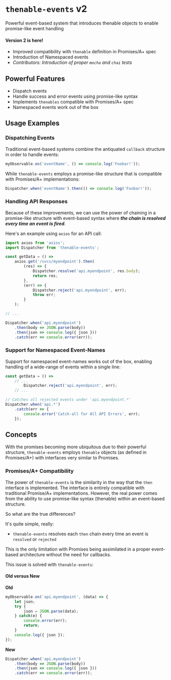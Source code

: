 # `thenable-events` v2
Powerful event-based system that introduces thenable objects to enable promise-like event handling

#### Version 2 is here!
* Improved compatibility with `thenable` definition in Promises/A+ spec
* Introduction of Namespaced events
* *Contributors: Introduction of proper `mocha` and `chai` tests*

## Powerful Features

* Dispatch events
* Handle success and error events using promise-like syntax
* Implements `thenables` compatible with Promises/A+ spec
* Namespaced events work out of the box

## Usage Examples

### Dispatching Events

Traditional event-based systems combine the antiquated `callback` structure in order to handle events:

```javascript
myObservable.on('eventName', () => console.log('Foobar!'));
```

While `thenable-events` employs a promise-like structure that is compatible with Promises/A+ implementations:

```javascript
Dispatcher.when('eventName').then(() => console.log('Foobar!'));
```

### Handling API Responses

Because of these improvements, we can use the power of chaining in a promise-like structure with event-based syntax where ***the chain is resolved every time an event is fired***.

Here's an example using `axios` for an API call:

```javascript
import axios from 'axios';
import Dispatcher from 'thenable-events';

const getData = () =>
	axios.get('/svcs/myendpoint').then(
		(res) => {
			Dispatcher.resolve('api.myendpoint', res.body);
			return res;
		},
		(err) => {
			Dispatcher.reject('api.myendpoint', err);
			throw err;
		}
	);

// ...

Dispatcher.when('api.myendpoint')
	.then(body => JSON.parse(body))
	.then(json => console.log({ json }))
	.catch(err => console.error(err));
```

### Support for Namespaced Event-Names

Support for namespaced event-names works out of the box, enabling handling of a wide-range of events within a single line:

```javascript
const getData = () =>
	// ...
		Dispatcher.reject('api.myendpoint', err);
	// ...

// Catches all rejected events under 'api.myendpoint.*'
Dispatcher.when('api.*')
	.catch(err => {
		console.error('Catch-all for All API Errors', err);
	});
```

## Concepts

With the promises becoming more ubiquitous due to their powerful structure, `thenable-events` employs `thenable` objects (as defined in Promises/A+) with interfaces very similar to Promises.

### Promises/A+ Compatibility

The power of `thenable-events` is the similarity in the way that the `then` interface is implemented. The interface is entirely compatible with traditional Promise/A+ implementations. However, the real power comes from the ability to use promise-like syntax (thenable) within an event-based structure.

So what are the true differences?

It's quite simple, really:

* `thenable-events` resolves each `then` chain every time an event is `resolved` or `rejected`

This is the only limitation with Promises being assimilated in a proper event-based architecture without the need for callbacks.

This issue is solved with `thenable-events`:

#### Old versus New

**Old**
```javascript
myObservable.on('api.myendpoint', (data) => {
	let json;
	try {
		json = JSON.parse(data);
	} catch(e) {
		console.error(err);
		return;
	}
	console.log({ json });
});
```

**New**
```javascript
Dispatcher.when('api.myendpoint')
    .then(body => JSON.parse(body))
    .then(json => console.log({ json }))
    .catch(err => console.error(err));
```
